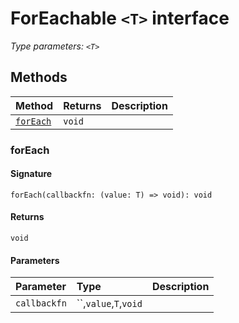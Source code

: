 # ForEachable `<T>` interface



_Type parameters: `<T>`_









## Methods

| Method	   |  Returns	| Description|
|:-------------|:-------|:-----------|
|[`forEach`](#foreach)      | `void` |  |



### forEach



#### Signature
`forEach(callbackfn: (value: T) => void): void`

#### Returns
`void`


#### Parameters


| Parameter	   | Type    | Description |
|:-------------|:---------------|:------------|
| `callbackfn`    | ``,`value`,`T`,`void` |  |

